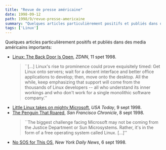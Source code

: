 ```yaml
---
title: "Revue de presse américaine"
date: 1998-09-12
path: 1998/9/revue-presse-americaine
summary: "Quelques articles particulièrement positifs et publiés dans des media américains importants: Linux: The Back Door Is Open, ZDNN, 11 spet 1998."
tags: ['Linux']
---
```


<P>
Quelques articles particulièrement positifs et publiés dans des media
américains importants:
</P>

<UL>

<LI><A HREF="http://www.zdnet.com/zdnn/stories/zdnn_rc_display/0,3443,2136711,00.html">Linux: The Back Door Is Open</A>, <EM>ZDNN</EM>, 11 spet 1998.
<BLOCKQUOTE>
``[...] Linux's rise to prominence could prove exquisitely timed: Get Linux onto
servers; wait for a decent interface and better office applications to
develop; then, move onto the desktop. All the while, keep emphasizing
that support will come from the thousands of Linux developers -- all who
understand its inner workings and who don't work for a single monolithic
software company.''
</BLOCKQUOTE>
<LI><A HREF="http://www.usatoday.com/life/cyber/tech/ctd434.htm">Little Linux takes on mighty Microsoft</A>, <EM>USA Today</EM>, 9 sept 1998.
<LI><A HREF="http://www.sfgate.com/cgi-bin/article.cgi?file=/chronicle/archive/1998/09/08/BU85830.DTL">The Penguin That Roared</A>, <EM>San Francisco Chronicle</EM>, 8 sept 1998.
<BLOCKQUOTE>
``The biggest challenge facing Microsoft may not be coming from the
Justice Department or Sun Microsystems. Rather, it's in the form of a
free operating system called Linux. [...]''
</BLOCKQUOTE>
<LI><A HREF="http://www.nydailynews.com/1998-09-06/new_york_now/technology/a-4229.asp">No SOS for This OS</A>, <EM>New York Daily News</EM>, 6 sept 1998.
</UL>


